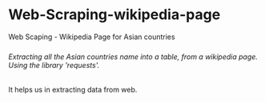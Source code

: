 # Web-Scraping-wikipedia-page
Web Scaping - Wikipedia Page for Asian countries

###  
###### Extracting all the Asian countries name into a table, from a wikipedia page. Using the library 'requests'.
It helps us in extracting data from web.
